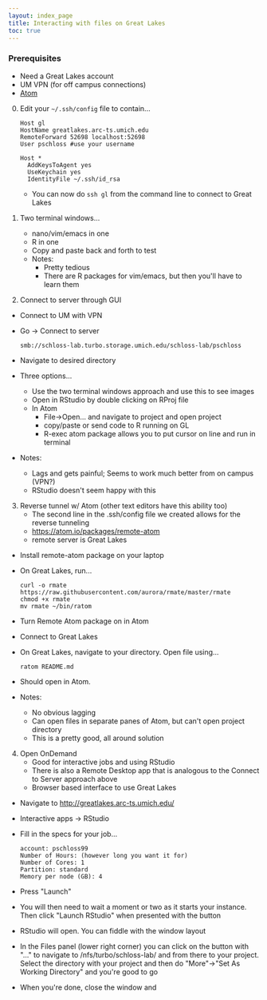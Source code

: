 ```yaml
---
layout: index_page
title: Interacting with files on Great Lakes
toc: true
---
```


### Prerequisites

* Need a Great Lakes account
* UM VPN (for off campus connections)
* [Atom](https://atom.io)

0. Edit your `~/.ssh/config` file to contain...

      ```
      Host gl
      HostName greatlakes.arc-ts.umich.edu
      RemoteForward 52698 localhost:52698
      User pschloss #use your username

      Host *
        AddKeysToAgent yes
        UseKeychain yes
        IdentityFile ~/.ssh/id_rsa
      ```
      
    * You can now do `ssh gl` from the command line to connect to Great Lakes


1. Two terminal windows...
   * nano/vim/emacs in one
   * R in one
   * Copy and paste back and forth to test
   * Notes:
     - Pretty tedious
     - There are R packages for vim/emacs, but then you'll have to learn them

2. Connect to server through GUI
  * Connect to UM with VPN
  * Go -> Connect to server
      
      ```
      smb://schloss-lab.turbo.storage.umich.edu/schloss-lab/pschloss
      ```
      
  * Navigate to desired directory
  * Three options...
    - Use the two terminal windows approach and use this to see images
    - Open in RStudio by double clicking on RProj file
    - In Atom
      - File->Open... and navigate to project and open project
      - copy/paste or send code to R running on GL
      - R-exec atom package allows you to put cursor on line and run in terminal
  * Notes:
    - Lags and gets painful; Seems to work much better from on campus (VPN?)
    - RStudio doesn't seem happy with this

3. Reverse tunnel w/ Atom (other text editors have this ability too)
     - The second line in the .ssh/config file we created allows for the reverse tunneling
     - https://atom.io/packages/remote-atom
     - remote server is Great Lakes
  * Install remote-atom package on your laptop
  * On Great Lakes, run...

    ```
    curl -o rmate https://raw.githubusercontent.com/aurora/rmate/master/rmate
    chmod +x rmate
    mv rmate ~/bin/ratom
    ```
    
  * Turn Remote Atom package on in Atom
  * Connect to Great Lakes
  * On Great Lakes, navigate to your directory. Open file using...

    ```
    ratom README.md
    ```
    
  * Should open in Atom.
  * Notes:
    - No obvious lagging
    - Can open files in separate panes of Atom, but can't open project directory
    - This is a pretty good, all around solution

4. Open OnDemand
    - Good for interactive jobs and using RStudio
    - There is also a Remote Desktop app that is analogous to the Connect to Server approach above
    - Browser based interface to use Great Lakes
  * Navigate to  http://greatlakes.arc-ts.umich.edu/
  * Interactive apps -> RStudio
  * Fill in the specs for your job...
    
    ```
    account: pschloss99
    Number of Hours: (however long you want it for)
    Number of Cores: 1
    Partition: standard
    Memory per node (GB): 4
    ```
  * Press "Launch"
  * You will then need to wait a moment or two as it starts your instance. Then click "Launch RStudio" when presented with the button
  * RStudio will open. You can fiddle with the window layout
  * In the Files panel (lower right corner) you can click on the button with "..." to navigate to /nfs/turbo/schloss-lab/<uniquename> and from there to your project. Select the directory with your project and then do "More"->"Set As Working Directory" and you're good to go
  * When you're done, close the window and 
